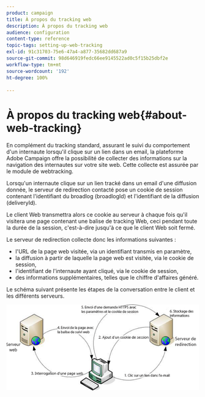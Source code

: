 ```yaml
---
product: campaign
title: À propos du tracking web
description: À propos du tracking web
audience: configuration
content-type: reference
topic-tags: setting-up-web-tracking
exl-id: 91c31703-75e6-47a4-a877-35682dd687a9
source-git-commit: 98d646919fedc66ee9145522ad0c5f15b25dbf2e
workflow-type: tm+mt
source-wordcount: '192'
ht-degree: 100%

---
```


# À propos du tracking web{#about-web-tracking}

En complément du tracking standard, assurant le suivi du comportement d&#39;un internaute lorsqu&#39;il clique sur un lien dans un email, la plateforme Adobe Campaign offre la possibilité de collecter des informations sur la navigation des internautes sur votre site web. Cette collecte est assurée par le module de webtracking.

Lorsqu&#39;un internaute clique sur un lien tracké dans un email d&#39;une diffusion donnée, le serveur de redirection contacté pose un cookie de session contenant l&#39;identifiant du broadlog (broadlogId) et l&#39;identifiant de la diffusion (deliveryId).

Le client Web transmettra alors ce cookie au serveur à chaque fois qu&#39;il visitera une page contenant une balise de tracking Web, ceci pendant toute la durée de la session, c&#39;est-à-dire jusqu&#39;à ce que le client Web soit fermé.

Le serveur de redirection collecte donc les informations suivantes :

* l&#39;URL de la page web visitée, via un identifiant transmis en paramètre,
* la diffusion à partir de laquelle la page web est visitée, via le cookie de session,
* l&#39;identifiant de l&#39;internaute ayant cliqué, via le cookie de session,
* des informations supplémentaires, telles que le chiffre d&#39;affaires généré.

Le schéma suivant présente les étapes de la conversation entre le client et les différents serveurs.

![](assets/d_ncs_integration_webtracking_structure1.png)
